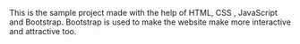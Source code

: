 This is the sample project made with the help of HTML, CSS , JavaScript and Bootstrap. Bootstrap is used to make the website make more interactive and attractive too.
